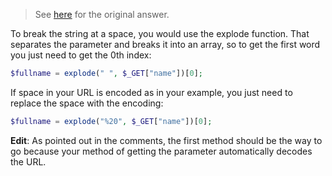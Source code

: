 
> See [here](https://stackoverflow.com/a/57680284/6456163) for the original answer.

To break the string at a space, you would use the explode function. That separates the parameter and breaks it into an array, so to get the first word you just need to get the 0th index:

```php
$fullname = explode(" ", $_GET["name"])[0];
```

If space in your URL is encoded as in your example, you just need to replace the space with the encoding:

```php
$fullname = explode("%20", $_GET["name"])[0];
```

**Edit**: As pointed out in the comments, the first method should be the way to go because your method of getting the parameter automatically decodes the URL.
